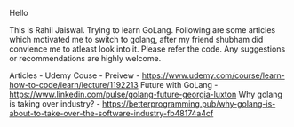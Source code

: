 Hello 

This is Rahil Jaiswal.
Trying to learn GoLang.
Following are some articles which motivated me to switch to golang, after my friend shubham did convience me to atleast look into it. 
Please refer the code. Any suggestions or recommendations are highly welcome.

Articles - 
Udemy Couse - Preivew - https://www.udemy.com/course/learn-how-to-code/learn/lecture/1192213
Future with GoLang - https://www.linkedin.com/pulse/golang-future-georgia-luxton
Why golang is taking over industry? - https://betterprogramming.pub/why-golang-is-about-to-take-over-the-software-industry-fb48174a4cf

